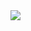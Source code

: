 <img src="https://github.com/cp-radhika-s/Drag_and_drop_jetpack_compose/blob/master/gif/sample.gif" />
